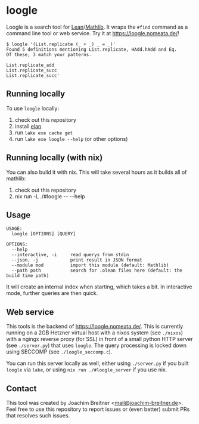 loogle
======

Loogle is a search tool for [Lean]/[Mathlib]. It wraps the `#find` command as a
command line tool or web service. Try it at <https://loogle.nomeata.de/>!

    $ loogle '(List.replicate (_ + _) _ = _)'
    Found 5 definitions mentioning List.replicate, HAdd.hAdd and Eq.
    Of these, 3 match your patterns.

    List.replicate_add
    List.replicate_succ
    List.replicate_succ'

[lean]: https://leanprover.github.io/
[mathlib]: https://github.com/leanprover-community/mathlib4

Running locally
---------------

To use `loogle` locally:

1. check out this repository
2. install [elan](https://github.com/leanprover/elan)
3. run `lake exe cache get`
4. run `lake exe loogle --help` (or other options)

[elan]: https://github.com/leanprover/elan

Running locally (with nix)
--------------------------

You can also build it with nix. This will take several hours as it builds all
of mathlib:

1. check out this repository
2. nix run -L ./#loogle -- --help

Usage
-----

    USAGE:
      loogle [OPTIONS] [QUERY]

    OPTIONS:
      --help
      --interactive, -i     read querys from stdin
      --json, -j            print result in JSON format
      --module mod          import this module (default: Mathlib)
      --path path           search for .olean files here (default: the build time path)

It will create an internal index when starting, which takes a bit. In
interactive mode, further queries are then quick.

Web service
-----------

This tools is the backend of <https://loogle.nomeata.de/>. This is currently
running on a 2GB Hetzner virtual host with a nixos system (see `./nixos`) with
a ngingx reverse proxy (for SSL) in front of a small python HTTP server (see
`./server.py`) that uses `loogle`. The query processing is locked down using
SECCOMP (see `./loogle_seccomp.c`).

You can run this server locally as well, either using `./server.py` if you
built `loogle` via `lake`, or using `nix run ./#loogle_server` if you use nix.

Contact
-------

This tool was created by Joachim Breitner <<mail@joachim-breitner.de>>. Feel free
to use this repository to report issues or (even better) submit PRs that
resolves such issues.


